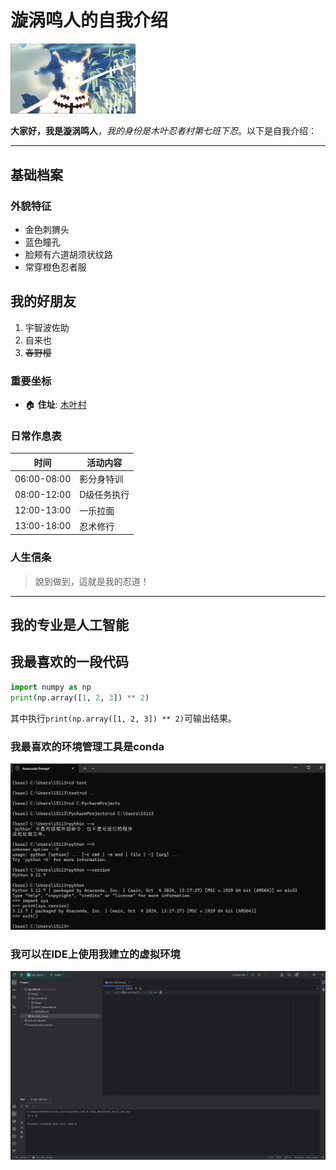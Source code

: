 # 漩涡鸣人的自我介绍 <!-- 一级标题 -->

<img src="image/mingren.jpg" width="200" alt="漩涡鸣人">

**大家好，我是漩涡鸣人**，*我的身份是木叶忍者村第七班下忍*。以下是自我介绍：

---

## 基础档案 <!-- 二级标题 -->

### 外貌特征 <!-- 三级标题 -->
- 金色刺猬头
- 蓝色瞳孔
- 脸颊有六道胡须状纹路
- 常穿橙色忍者服

## 我的好朋友 <!-- 二级标题 -->
1. 宇智波佐助
2. 自来也
3. <del>春野樱</del> <!-- 划掉项 -->

### 重要坐标 <!-- 三级标题 --> 
- 🏠 **住址**: [木叶村](https://baike.baidu.com/item/%E6%9C%A8%E5%8F%B6%E9%9A%90%E6%9D%91/16983866)

### 日常作息表 <!-- 三级标题 -->
| 时间       | 活动内容       |
|------------|----------------|
| 06:00-08:00 | 影分身特训     |
| 08:00-12:00 | D级任务执行    |
| 12:00-13:00 | 一乐拉面       |
| 13:00-18:00 | 忍术修行       |

### 人生信条 <!-- 三级标题 -->
> 說到做到，這就是我的忍道！

---

## 我的专业是人工智能 <!-- 二级标题 -->

## 我最喜欢的一段代码 <!-- 二级标题 -->
```python
import numpy as np
print(np.array([1, 2, 3]) ** 2)
```
其中执行`print(np.array([1, 2, 3]) ** 2)`可输出结果。

### 我最喜欢的环境管理工具是conda
<img src="image/image_1.png" width="800" alt="截图一">

### 我可以在IDE上使用我建立的虚拟环境
<img src="image/dev_enc.png" width="800" alt="虚拟环境">